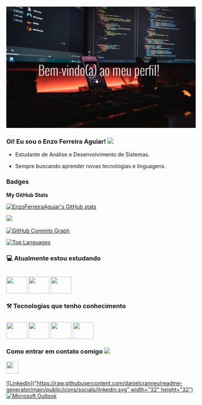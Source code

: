 ![Banner_GitHub](https://github.com/EnzoFerreiraAguiar/EnzoFerreiraAguiar/blob/main/Banner_GitHub.jpg)


### Oi! Eu sou o Enzo Ferreira Aguiar! <img src="https://github.com/TheDudeThatCode/TheDudeThatCode/blob/master/Assets/Hi.gif" width="29px">

- Estudante de Análise e Desenvolvimento de Sistemas.

- Sempre buscando aprender novas tecnologias e linguagens.

### Badges

<b>My GitHub Stats</b>

<a href="http://www.github.com/EnzoFerreiraAguiar"><img src="https://github-readme-stats.vercel.app/api?username=EnzoFerreiraAguiar&show_icons=true&hide=&count_private=true&title_color=22c55e&text_color=ffffff&icon_color=22c55e&bg_color=000000&hide_border=true&show_icons=true" alt="EnzoFerreiraAguiar's GitHub stats" /></a>

<a href="http://www.github.com/EnzoFerreiraAguiar"><img src="https://github-readme-streak-stats.herokuapp.com/?user=EnzoFerreiraAguiar&stroke=ffffff&background=000000&ring=22c55e&fire=22c55e&currStreakNum=ffffff&currStreakLabel=22c55e&sideNums=ffffff&sideLabels=ffffff&dates=ffffff&hide_border=true" /></a>

<a href="http://www.github.com/EnzoFerreiraAguiar"><img src="https://github-readme-activity-graph.cyclic.app/graph?username=EnzoFerreiraAguiar&bg_color=000000&color=ffffff&line=22c55e&point=ffffff&area_color=000000&area=true&hide_border=true&custom_title=GitHub%20Commits%20Graph" alt="GitHub Commits Graph" /></a>

<a href="https://github.com/EnzoFerreiraAguiar" align="left"><img src="https://github-readme-stats.vercel.app/api/top-langs/?username=EnzoFerreiraAguiar&langs_count=10&title_color=22c55e&text_color=ffffff&icon_color=22c55e&bg_color=000000&hide_border=true&locale=en&custom_title=Top%20%Languages" alt="Top Languages" /></a>

### 💻 Atualmente estou estudando

<div style="display align inline_block"><br/>
  <img align="center" height= "45" width= "55" src="https://cdn.jsdelivr.net/gh/devicons/devicon/icons/html5/html5-original.svg" />
  <img align="center" height= "45" width= "55" src="https://cdn.jsdelivr.net/gh/devicons/devicon/icons/css3/css3-original.svg" />
  <img align="center" height= "45" width= "55" src="https://cdn.jsdelivr.net/gh/devicons/devicon/icons/javascript/javascript-original.svg" />  
</div>
   

### ⚒️ Tecnologias que tenho conhecimento

<div style="display align inline_block"><br/>
  <img align="center" height= "45" width= "55" src="https://cdn.jsdelivr.net/gh/devicons/devicon/icons/java/java-original-wordmark.svg" />
  <img align="center" height= "45" width= "55" src="https://cdn.jsdelivr.net/gh/devicons/devicon/icons/mysql/mysql-original-wordmark.svg" />
  <img align="center" height= "45" width= "55" src="https://cdn.jsdelivr.net/gh/devicons/devicon/icons/git/git-original.svg" />  
  <img align="center" height= "45" width= "55" src="https://cdn.jsdelivr.net/gh/devicons/devicon/icons/github/github-original-wordmark.svg" />  
</div>
                                                                                      
### Como entrar em contato comigo <img src="https://github.com/TheDudeThatCode/TheDudeThatCode/blob/master/Assets/Handshake.gif" height="32px">

 <a href="https://www.linkedin.com/in/enzo-ferreira-aguiar/" target="_blank" rel="noreferrer"><img src="https://raw.githubusercontent.com/danielcranney/readme-generator/main/public/icons/socials/linkedin.svg" width="32" height="32" /></a></p>

[![LinkedIn]("https://raw.githubusercontent.com/danielcranney/readme-generator/main/public/icons/socials/linkedin.svg" width="32" height="32")](https://www.linkedin.com/in/enzo-ferreira-aguiar-/)
[![Microsoft Outlook](https://img.shields.io/badge/Microsoft_Outlook-0078D4?style=for-the-badge&logo=microsoft-outlook&logoColor=white)](mailto:enzoferreiraaaguiar@outlook.com.br)

